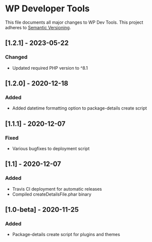 # WP Developer Tools
This file documents all major changes to WP Dev Tools. This project adheres to [Semantic Versioning](https://semver.org/).

## [1.2.1] - 2023-05-22
### Changed
* Updated required PHP version to ^8.1

## [1.2.0] - 2020-12-18
### Added
* Added datetime formatting option to package-details create script

## [1.1.1] - 2020-12-07
### Fixed
* Various bugfixes to deployment script

## [1.1] - 2020-12-07
### Added
* Travis CI deployment for automatic releases
* Compiled createDetailsFile.phar binary

## [1.0-beta] - 2020-11-25
### Added
* Package-details create script for plugins and themes